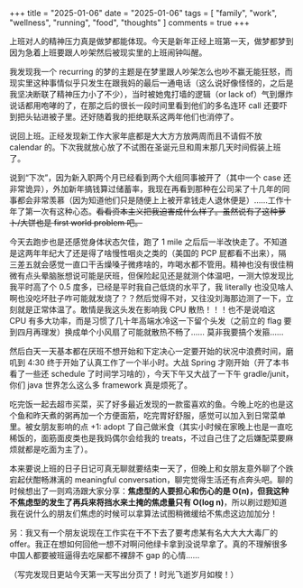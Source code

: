 +++
title = "2025-01-06"
date = "2025-01-06"
tags = [
    "family",
    "work",
    "wellness",
    "running",
    "food",
    "thoughts"
]
comments = true
+++

上班对人的精神压力真是做梦都能体现。今天是新年正经上班第一天，做梦都梦到因为急着上班要跟人吵架然后被现实里的上班闹钟叫醒。

我发现我一个 recurring 的梦的主题是在梦里跟人吵架怎么也吵不赢无能狂怒，而现实里这种事情似乎只发生在跟我妈的最后一通电话（这么说好像怪怪的，之后是我坚决断联了精神压力小了不少），当时被她鬼打墙的逻辑（or lack of）气到爆炸说话都用咆哮的了，在那之后的很长一段时间里看到他们的多名连环 call 还要吓到把头钻进被子里。还好随着我的拒绝联系这两年他们也消停了。

说回上班。正经发现新工作大家年底都是大大方方放两周而且不请假不放 calendar 的。下次我就放心放了不试图在圣诞元旦和周末那几天时间假装上班了。

说到“下次”，因为新入职两个月已经看到两个大组同事被开了（其中一个 case 还非常诡异），外加新年搞钱算过储蓄率，我现在再看到那种在公司呆了十几年的同事都会非常羡慕（因为知道他们只是随便上上被开拿钱走人退休便是）……工作十年了第一次有这种心态。~~看看资本主义把我迫害成什么样了。虽然说有了这种萝卜/大饼也是 first world problem 吧。~~

今天去跑步也是还感觉身体状态欠佳，跑了 1 mile 之后后一半改快走了。不知道是这两年年纪大了还是得了啥慢性咽炎之类的（美国的 PCP 屁都看不出来），隔三差五就会感觉一直口干舌燥嗓子微疼啥的，咋喝水都不管用。精神也没有很佳稍微有点头晕脑胀想说可能是厌班，但保险起见还是就测个体温吧，一测大惊发现比我平时高了个 0.5 度多，已经是平时我自己低烧的水平了，我 literally 也没见啥人啊也没吃坏肚子咋可能就发烧了？？然后觉得不对，又往没刘海那边测了一下，立刻就是正常体温了。敢情是我这头发在影响我 CPU 散热！！！也不是说咱这 CPU 有多大功率，而是习惯了几十年高端水冷这一下留个头发（之前立的 flag 要到四月再理发）换成单个小风扇了可能就散热不畅了…… 莫非我要搞个发箍……

然后白天一天基本都在厌班不想开始和下定决心一定要开始的状况中浪费时间，磨叽到 4:30 终于开始了认真工作了一个半小时。大战 Spring 才刚开始（开了本书看了一些还 schedule 了时间学习啥的），今天下午又大战了一下午 gradle/junit，你们 java 世界怎么这么多 framework 真是烦死了。

吃完饭一起去超市买菜，买了好多最近发现的一款蛮喜欢的鱼。今晚上吃的也是这个鱼和昨天煮的粥再加一个方便面筋，吃完胃好舒服，感觉可以加入到日常菜单里。被女朋友影响的点 +1: adopt 了自己做米食（其实小时候在家晚上也是一直吃稀饭的，面筋面皮类也是我妈偶尔会给我的 treats，不过自己住了之后嫌配菜要麻烦就都是吃面为主了）。

本来要说上班的日子日记可真无聊就要结束一天了，但晚上和女朋友意外聊了个跌宕起伏酣畅淋漓的 meaningful conversation，聊完觉得生活还有点奔头吧。聊的时候想出了一则鸡汤跟大家分享：**焦虑型的人要担心和伤心的是 O(n)，但我这种不焦虑型的发生了再兵来将挡水来土掩的焦虑量只有 O(log n)**，所以刷过题知道我在说什么的朋友们焦虑的时候可以拿算法试图稍微缓给不焦虑这边加加分！

另：我又有一个朋友说现在工作实在干不下去了要考虑某有名大大大大毒厂的 offer。我正在想如何回他一想不对啊问他绿卡拿到没说早拿了。真的不理解很多中国人都要被班逼得去吃屎都不裸辞不 gap 的心情……

（写完发现日更站今天第一天写出分页了！时光飞逝岁月如梭！）
